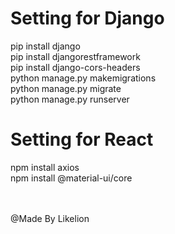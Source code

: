 # Setting for Django<br>

pip install django<br>
pip install djangorestframework<br>
pip install django-cors-headers<br>
python manage.py makemigrations<br>
python manage.py migrate<br>
python manage.py runserver<br>

# Setting for React<br>

npm install axios<br>
npm install @material-ui/core<br><br><br>

@Made By Likelion
